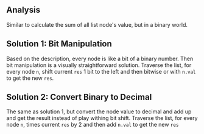 ## Analysis

Similar to calculate the sum of all list node's value, but in a binary world.

## Solution 1: Bit Manipulation

Based on the description, every node is like a bit of a binary number. Then bit manipulation is a visually straightforward solution.
Traverse the list, for every node `n`, shift current `res` 1 bit to the left and then bitwise or with `n.val` to get the new `res`.

## Solution 2: Convert Binary to Decimal

The same as solution 1, but convert the node value to decimal and add up and get the result instead of play withing bit shift.
Traverse the list, for every node `n`, times current `res` by 2 and then add `n.val` to get the new `res`
